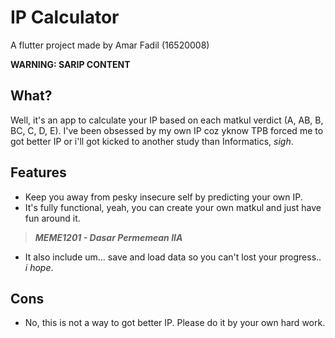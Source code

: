 # IP Calculator

A flutter project made by Amar Fadil (16520008)

**WARNING: SARIP CONTENT**

## What?

Well, it's an app to calculate your IP based on each matkul verdict (A, AB, B, BC, C, D, E). I've been obsessed by my own IP coz yknow TPB forced me to got better IP or i'll got kicked to another study than Informatics, _sigh_.

## Features

- Keep you away from pesky insecure self by predicting your own IP.
- It's fully functional, yeah, you can create your own matkul and just have fun around it.
> _**MEME1201 - Dasar Permemean IIA**_
- It also include um... save and load data so you can't lost your progress.. _i hope_.

## Cons
- No, this is not a way to got better IP. Please do it by your own hard work.